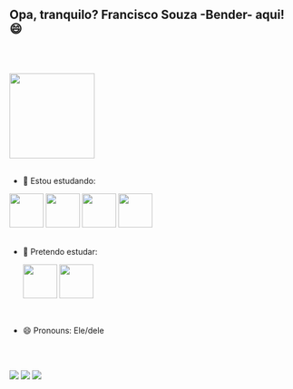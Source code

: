 ## Opa, tranquilo? Francisco Souza -Bender- aqui! 😄
<br><br>
<div align="left">
  <a href="https://github.com/BenderMaster">
  <img height="150em" src="https://github-readme-stats.vercel.app/api/top-langs/?username=BenderMaster&layout=compact&langs_count=7&theme=dark&locale=pt-br"/>
    </a>
</div>

<br>


- 🌱 Estou estudando:

<div align="left">
  
  <img src="https://cdn.jsdelivr.net/gh/devicons/devicon/icons/html5/html5-original-wordmark.svg" height=60px width=60px/>
  <img src="https://cdn.jsdelivr.net/gh/devicons/devicon/icons/css3/css3-plain-wordmark.svg" height=60px width=60px/>
  <img src="https://cdn.jsdelivr.net/gh/devicons/devicon/icons/javascript/javascript-original.svg" height=60px width=60px/>
  <img src="https://cdn.jsdelivr.net/gh/devicons/devicon/icons/java/java-original-wordmark.svg" height=60px width=60px/>


  
</div>
<br>


  
- 🤔 Pretendo estudar:

  <img src="https://cdn.jsdelivr.net/gh/devicons/devicon/icons/python/python-original-wordmark.svg" height=60px width=60px/>
  <img src="https://cdn.jsdelivr.net/gh/devicons/devicon/icons/csharp/csharp-original.svg" height=60px width=60px/>


<br>

- 😄 Pronouns: Ele/dele

<br><br>

<div>
<a href="mailto:franciscodeassissouza21@gmail.com" taget="blank"> <img src="https://img.shields.io/badge/Gmail-D14836?style=for-the-badge&logo=gmail&logoColor=white" taget="blank"></a>
  <a href="https://www.linkedin.com/in/francisco-de-assis-souza/" taget="blank"> <img src="https://img.shields.io/badge/LinkedIn-0077B5?style=for-the-badge&logo=linkedin&logoColor=white" target=blank"></a>
    <a href="https://www.instagram.com/bendercomx/" taget="blank"> <img src="https://img.shields.io/badge/Instagram-E4405F?style=for-the-badge&logo=instagram&logoColor=white" target=blank"></a>
  
  
  
</div>
